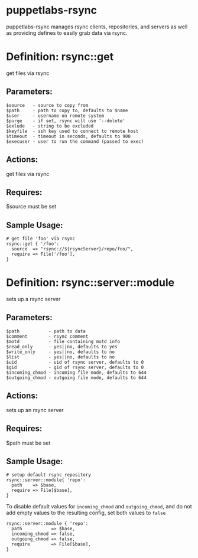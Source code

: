 # puppetlabs-rsync #

puppetlabs-rsync manages rsync clients, repositories, and servers as well as
providing defines to easily grab data via rsync.

# Definition: rsync::get #

get files via rsync

## Parameters: ##
    $source   - source to copy from
    $path     - path to copy to, defaults to $name
    $user     - username on remote system
    $purge    - if set, rsync will use '--delete'
    $exlude   - string to be excluded
    $keyfile  - ssh key used to connect to remote host
    $timeout  - timeout in seconds, defaults to 900
    $execuser - user to run the command (passed to exec)

## Actions: ##
  get files via rsync

## Requires: ##
  $source must be set

## Sample Usage: ##
    # get file 'foo' via rsync
    rsync::get { '/foo':
      source  => "rsync://${rsyncServer}/repo/foo/",
      require => File['/foo'],
    }

# Definition: rsync::server::module #

sets up a rsync server

## Parameters: ##
    $path           - path to data
    $comment        - rsync comment
    $motd           - file containing motd info
    $read_only      - yes||no, defaults to yes
    $write_only     - yes||no, defaults to no
    $list           - yes||no, defaults to no
    $uid            - uid of rsync server, defaults to 0
    $gid            - gid of rsync server, defaults to 0
    $incoming_chmod - incoming file mode, defaults to 644
    $outgoing_chmod - outgoing file mode, defaults to 644

## Actions: ##
  sets up an rsync server

## Requires: ##
  $path must be set

## Sample Usage: ##
    # setup default rsync repository
    rsync::server::module{ 'repo':
      path    => $base,
      require => File[$base],
    }

To disable default values for ``incoming_chmod`` and ``outgoing_chmod``, and
do not add empty values to the resulting config, set both values to ``false``

    rsync::server::module { 'repo':
      path           => $base,
      incoming_chmod => false,
      outgoing_chmod => false,
      require        => File[$base],
    }
